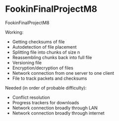 # FookinFinalProjectM8
FookinFinalProjectM8



Working:
- Getting checksums of file
- Autodetection of file placement
- Splitting file into chunks of size n
- Reassembling chunks back into full file
- Versioning file
- Encryption/decryption of files
- Network connection from one server to one client
- File to track packets and checksums

Needed (in order of probable difficulty):
- Conflict resolution
- Progress trackers for downloads
- Network connection broadly through LAN
- Network connection broadly through internet 
